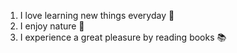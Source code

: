 1. I love learning new things everyday :book:
2. I enjoy nature 🌿
3. I experience a great pleasure by reading books 📚
